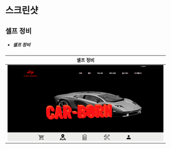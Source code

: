 # 스크린샷

## 셀프 정비

- <h5>셀프 정비</h5>

| 셀프 정비 |
|:----:|
|![image](/screenshot/image/self_repair/셀프_정비.gif)|

<br/>
